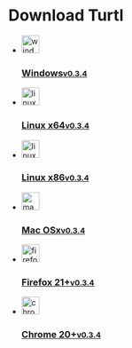 <div class="download">
    <h1>
        Download Turtl
        <!--<small><a href="/download">all downloads &raquo;</a></small>-->
    </h1>
    <ul class="buttons">
        <li class="desktop" rel="win32">
            <a href="/data/release/desktop/windows/turtl.exe">
                <img src="/images/windows-small.png" width="32" height="32" alt="windows">
                <h3>Windows<small>v0.3.4</small></h3>
            </a>
        </li>
        <li class="desktop" rel="linux64">
            <a href="/data/release/desktop/linux/turtl-64">
                <img src="/images/linux-small.png" width="32" height="32" alt="linux">
                <h3>Linux x64<small>v0.3.4</small></h3>
            </a>
        </li>
        <li class="desktop" rel="linux32">
            <a href="/data/release/desktop/linux/turtl-32">
                <img src="/images/linux-small.png" width="32" height="32" alt="linux">
                <h3>Linux x86<small>v0.3.4</small></h3>
            </a>
        </li>
        <li class="desktop" rel="mac">
            <a href="/data/release/desktop/mac/turtl">
                <img src="/images/mac-small.png" width="32" height="32" alt="mac">
                <h3>Mac OSx<small>v0.3.4</small></h3>
            </a>
        </li>
        <li class="extension" rel="firefox">
            <a href="/data/release/extension/firefox.xpi">
                <img src="/images/firefox-small.png" width="32" height="32" alt="firefox">
                <h3>Firefox 21+<small>v0.3.4</small></h3>
            </a>
        </li>
        <li class="extension" rel="chrome">
            <a href="/data/release/extension/chrome.crx">
                <img src="/images/chrome-small.png" width="32" height="32" alt="chrome">
                <h3>Chrome 20+<small>v0.3.4</small></h3>
            </a>
        </li>
    </ul>
</div>


